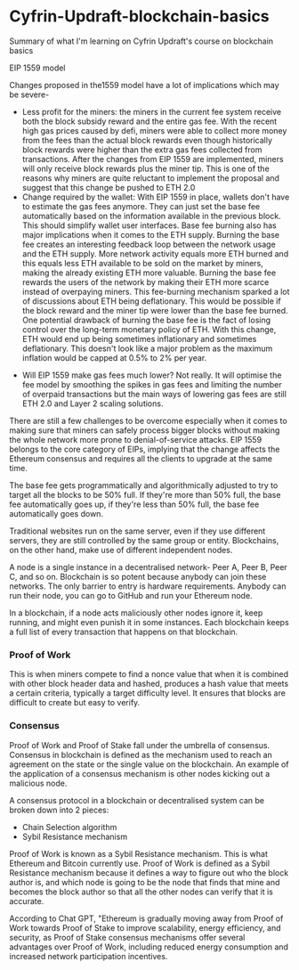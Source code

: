 # Cyfrin-Updraft-blockchain-basics
Summary of what I'm learning on Cyfrin Updraft's course on blockchain basics

EIP 1559 model

Changes proposed in the1559 model have a lot of implications which may be severe-
- Less profit for the miners: the miners in the current fee system receive both the block subsidy reward and the entire gas fee. With the recent high gas prices caused by defi, miners were able to collect more money from the fees than the actual block rewards even though historically block rewards were higher than the extra gas fees collected from transactions. After the changes from EIP 1559 are implemented, miners will only receive block rewards plus the miner tip. This is one of the reasons why miners are quite reluctant to implement the proposal and suggest that this change be pushed to ETH 2.0
- Change required by the wallet: With EIP 1559 in place, wallets don't have to estimate the gas fees anymore. They can just set the base fee automatically based on the information available in the previous block. This should simplify wallet user interfaces. Base fee burning also has major implications when it comes to the ETH supply. Burning the base fee creates an interesting feedback loop between the network usage and the ETH supply. More network activity equals more ETH burned and this equals less ETH available to be sold on the market by miners, making the already existing ETH more valuable. Burning the base fee rewards the users of the network by making their ETH more scarce instead of overpaying miners. This fee-burning mechanism sparked a lot of discussions about ETH being deflationary. This would be possible if the block reward and the miner tip were lower than the base fee burned. One potential drawback of burning the base fee is the fact of losing control over the long-term monetary policy of ETH. With this change, ETH would end up being sometimes inflationary and sometimes deflationary. This doesn't look like a major problem as the maximum inflation would be capped at 0.5% to 2% per year.

* Will EIP 1559 make gas fees much lower?
Not really. It will optimise the fee model by smoothing the spikes in gas fees and limiting the number of overpaid transactions but the main ways of lowering gas fees are still ETH 2.0 and Layer 2 scaling solutions.

There are still a few challenges to be overcome especially when it comes to making sure that miners can safely process bigger blocks without making the whole network more prone to denial-of-service attacks. EIP 1559 belongs to the core category of EIPs, implying that the change affects the Ethereum consensus and requires all the clients to upgrade at the same time.

The base fee gets programmatically and algorithmically adjusted to try to target all the blocks to be 50% full. If they're more than 50% full, the base fee automatically goes up, if they're less than 50% full, the base fee automatically goes down.

Traditional websites run on the same server, even if they use different servers, they are still controlled by the same group or entity. Blockchains, on the other hand, make use of different independent nodes.

A node is a single instance in a decentralised network- Peer A, Peer B, Peer C, and so on. Blockchain is so potent because anybody can join these networks. The only barrier to entry is hardware requirements. Anybody can run their node, you can go to GitHub and run your Ethereum node. 

In a blockchain, if a node acts maliciously other nodes ignore it, keep running, and might even punish it in some instances. Each blockchain keeps a full list of every transaction that happens on that blockchain.

### Proof of Work
This is when miners compete to find a nonce value that when it is combined with other block header data and hashed, produces a hash value that meets a certain criteria, typically a target difficulty level. It ensures that blocks are difficult to create but easy to verify.

### Consensus
Proof of Work and Proof of Stake fall under the umbrella of consensus. Consensus in blockchain is defined as the mechanism used to reach an agreement on the state or the single value on the blockchain. An example of the application of a consensus mechanism is other nodes kicking out a malicious node. 

A consensus protocol in a blockchain or decentralised system can be broken down into 2 pieces:

- Chain Selection algorithm
- Sybil Resistance mechanism

Proof of Work is known as a Sybil Resistance mechanism. This is what Ethereum and Bitcoin currently use. Proof of Work is defined as a Sybil Resistance mechanism because it defines a way to figure out who the block author is, and which node is going to be the node that finds that mine and becomes the block author so that all the other nodes can verify that it is accurate. 

According to Chat GPT, "Ethereum is gradually moving away from Proof of Work towards Proof of Stake to improve scalability, energy efficiency, and security, as Proof of Stake consensus mechanisms offer several advantages over Proof of Work, including reduced energy consumption and increased network participation incentives. 
